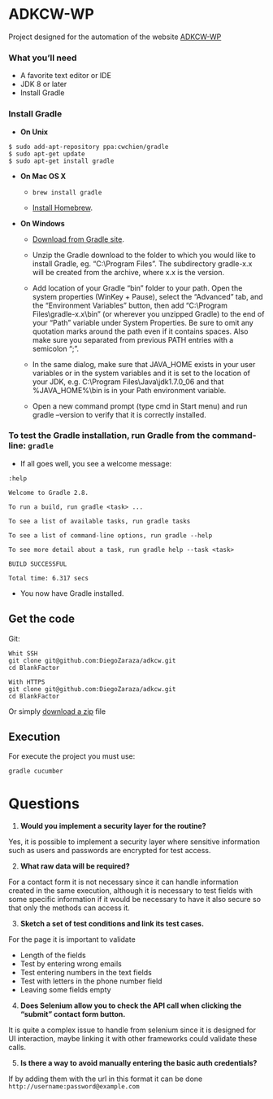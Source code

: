 # ADKCW-WP 
Project designed for the automation of the website [ADKCW-WP](https://adkcw-wp.adkalpha.com/contact/)

### What you’ll need
+ A favorite text editor or IDE
+ JDK 8 or later
+ Install Gradle

### Install Gradle
+ **On Unix**

```
$ sudo add-apt-repository ppa:cwchien/gradle
$ sudo apt-get update
$ sudo apt-get install gradle
```


+ **On Mac OS X**
    + `brew install gradle`

    + [Install Homebrew](http://brew.sh/).


+ **On Windows**

  + [Download from Gradle site](https://docs.gradle.org/current/userguide/installation.html).

  + Unzip the Gradle download to the folder to which you would like to install Gradle, eg. “C:\Program Files”. The subdirectory gradle-x.x will be created from the archive, where x.x is the version.

  + Add location of your Gradle “bin” folder to your path. Open the system properties (WinKey + Pause), select the “Advanced” tab, and the “Environment Variables” button, then add “C:\Program Files\gradle-x.x\bin” (or wherever you unzipped Gradle) to the end of your “Path” variable under System Properties. Be sure to omit any quotation marks around the path even if it contains spaces. Also make sure you separated from previous PATH entries with a semicolon “;”.

  + In the same dialog, make sure that JAVA_HOME exists in your user variables or in the system variables and it is set to the location of your JDK, e.g. C:\Program Files\Java\jdk1.7.0_06 and that %JAVA_HOME%\bin is in your Path environment variable.

  + Open a new command prompt (type cmd in Start menu) and run gradle –version to verify that it is correctly installed.
  
### To test the Gradle installation, run Gradle from the command-line: `gradle`
+ If all goes well, you see a welcome message:
```
:help

Welcome to Gradle 2.8.

To run a build, run gradle <task> ...

To see a list of available tasks, run gradle tasks

To see a list of command-line options, run gradle --help

To see more detail about a task, run gradle help --task <task>

BUILD SUCCESSFUL

Total time: 6.317 secs
```

+  You now have Gradle installed.

## Get the code

Git:

    Whit SSH
    git clone git@github.com:DiegoZaraza/adkcw.git
    cd BlankFactor
    
    With HTTPS
    git clone git@github.com:DiegoZaraza/adkcw.git
    cd BlankFactor
    
Or simply [download a zip](https://github.com/DiegoZaraza/adkcw/archive/refs/heads/main.zip) file

## Execution
For execute the project you must use:
    
    gradle cucumber
    

# Questions

1. **Would you implement a security layer for the routine?**

Yes, it is possible to implement a security layer where sensitive information such as users and passwords are encrypted for test access.

2. **What raw data will be required?**

For a contact form it is not necessary since it can handle information created in the same execution, although it is necessary to test fields with some specific information if it would be necessary to have it also secure so that only the methods can access it.

3. **Sketch a set of test conditions and link its test cases.**

For the page it is important to validate

* Length of the fields 
* Test by entering wrong emails 
* Test entering numbers in the text fields 
* Test with letters in the phone number field 
* Leaving some fields empty

4. **Does Selenium allow you to check the API call when clicking the “submit” contact form button.**

It is quite a complex issue to handle from selenium since it is designed for UI interaction, maybe linking it with other frameworks could validate these calls.

5. **Is there a way to avoid manually entering the basic auth credentials?**

If by adding them with the url in this format it can be done ```http://username:password@example.com```